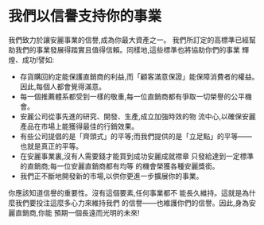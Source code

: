 # 我們以信譽支持你的事業

我們致力於讓安麗事業的信譽,成為你最大資產之一。 我們所訂定的高標準已經幫助我們的事業發展得踏實且值得信賴。同樣地,這些標準也將協助你們的事業 輝煌、成功!譬如: 

* 存貨購回約定能保護直銷商的利益,而「顧客滿意保證」能保障消費者的權益。因此,每個人都會覺得滿意。
* 每一個推薦體系都受到一樣的敬重,每一位直銷商都有爭取一切榮譽的公平機會。
* 安麗公司從事先進的研究、開發、生產,成立加強時效的物 流中心,以確保安麗產品在市場上能獲得最佳的行銷效果。
* 有些公司提倡的是「齊頭式」的平等;而我們提供的是「立足點」的平等——也就是真正的平等。
* 在安麗事業裏,沒有人需要錢才能買到成功安麗成就襟章 只發給達到一定標準的直銷商;每一位安麗直銷商都有均等 的機會榮獲各種安麗獎銜。 
* 我們正不斷地開發新的市場,以供你更進一步擴展你的事業。

你應該知道信譽的重要性。沒有這個要素,任何事業都不 能長久維持。這就是為什麼我們要投注這麼多心力來維持我們 的信譽——也維護你們的信譽。因此,身為安麗直銷商,你能 預期一個長遠而光明的未來!  



